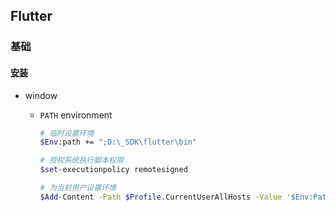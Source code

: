 

## Flutter

### 基础

#### [安装](https://flutter.dev/docs/get-started/install)

- window
  - `PATH` environment

    ```bash
    # 临时设置环境
    $Env:path += ";D:\_SDK\flutter\bin"

    # 授权系统执行脚本权限
    $set-executionpolicy remotesigned

    # 为当前用户设置环境
    $Add-Content -Path $Profile.CurrentUserAllHosts -Value '$Env:Path += ";D:\_SDK\flutter\bin"'
    ```
